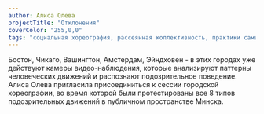 ```yaml
---
author: Алиса Олева
projectTitle: "Отклонения"
coverColor: "255,0,0"
tags: "социальная хореография, рассеянная коллективность, практики самих себя, 8-битное желание, практика маленьких движений, места прозрачности"
---
```


Бостон, Чикаго, Вашингтон, Амстердам, Эйндховен - в этих городах уже действуют камеры видео-наблюдения, которые анализируют паттерны человеческих движений и распознают подозрительное поведение. Алиса Олева пригласила присоединиться к сессии городской хореографии, во время которой были протестированы все 8 типов подозрительных движений в публичном пространстве Минска.
